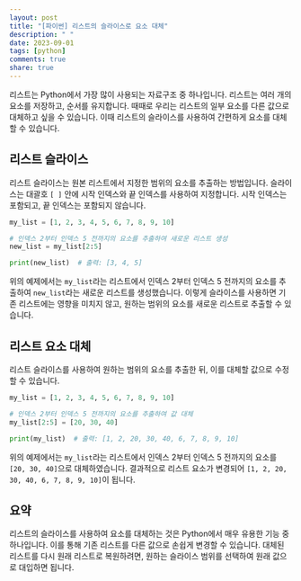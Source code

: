 ```yaml
---
layout: post
title: "[파이썬] 리스트의 슬라이스로 요소 대체"
description: " "
date: 2023-09-01
tags: [python]
comments: true
share: true
---
```


리스트는 Python에서 가장 많이 사용되는 자료구조 중 하나입니다. 리스트는 여러 개의 요소를 저장하고, 순서를 유지합니다. 때때로 우리는 리스트의 일부 요소를 다른 값으로 대체하고 싶을 수 있습니다. 이때 리스트의 슬라이스를 사용하여 간편하게 요소를 대체할 수 있습니다.

## 리스트 슬라이스

리스트 슬라이스는 원본 리스트에서 지정한 범위의 요소를 추출하는 방법입니다. 슬라이스는 대괄호 `[ ]` 안에 시작 인덱스와 끝 인덱스를 사용하여 지정합니다. 시작 인덱스는 포함되고, 끝 인덱스는 포함되지 않습니다.

```python
my_list = [1, 2, 3, 4, 5, 6, 7, 8, 9, 10]

# 인덱스 2부터 인덱스 5 전까지의 요소를 추출하여 새로운 리스트 생성
new_list = my_list[2:5]

print(new_list)  # 출력: [3, 4, 5]
```

위의 예제에서는 `my_list`라는 리스트에서 인덱스 2부터 인덱스 5 전까지의 요소를 추출하여 `new_list`라는 새로운 리스트를 생성했습니다. 이렇게 슬라이스를 사용하면 기존 리스트에는 영향을 미치지 않고, 원하는 범위의 요소를 새로운 리스트로 추출할 수 있습니다.

## 리스트 요소 대체

리스트 슬라이스를 사용하여 원하는 범위의 요소를 추출한 뒤, 이를 대체할 값으로 수정할 수 있습니다.

```python
my_list = [1, 2, 3, 4, 5, 6, 7, 8, 9, 10]

# 인덱스 2부터 인덱스 5 전까지의 요소를 추출하여 값 대체
my_list[2:5] = [20, 30, 40]

print(my_list)  # 출력: [1, 2, 20, 30, 40, 6, 7, 8, 9, 10]
```

위의 예제에서는 `my_list`라는 리스트에서 인덱스 2부터 인덱스 5 전까지의 요소를 `[20, 30, 40]`으로 대체하였습니다. 결과적으로 리스트 요소가 변경되어 `[1, 2, 20, 30, 40, 6, 7, 8, 9, 10]`이 됩니다.

## 요약

리스트의 슬라이스를 사용하여 요소를 대체하는 것은 Python에서 매우 유용한 기능 중 하나입니다. 이를 통해 기존 리스트를 다른 값으로 손쉽게 변경할 수 있습니다. 대체된 리스트를 다시 원래 리스트로 복원하려면, 원하는 슬라이스 범위를 선택하여 원래 값으로 대입하면 됩니다.